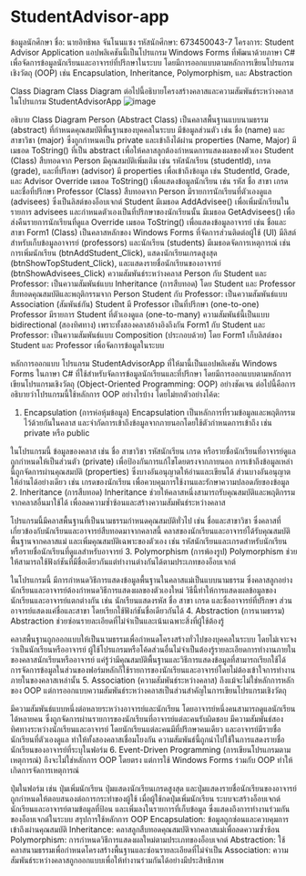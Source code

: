 # StudentAdvisor-app
ข้อมูลนักศึกษา
ชื่อ: นายอิทธิพล จันโนนแซง
รหัสนักศึกษา: 673450043-7
โครงการ: Student Advisor Application
แอปพลิเคชันนี้เป็นโปรแกรม Windows Forms ที่พัฒนาด้วยภาษา C# เพื่อจัดการข้อมูลนักเรียนและอาจารย์ที่ปรึกษาในระบบ โดยมีการออกแบบตามหลักการเขียนโปรแกรมเชิงวัตถุ (OOP) เช่น Encapsulation, Inheritance, Polymorphism, และ Abstraction

Class Diagram
Class Diagram ต่อไปนี้อธิบายโครงสร้างคลาสและความสัมพันธ์ระหว่างคลาสในโปรแกรม StudentAdvisorApp
![image](https://github.com/user-attachments/assets/691584c8-50e5-4635-867f-c2e6a6bfd43d)

อธิบาย Class Diagram
Person (Abstract Class)
เป็นคลาสพื้นฐานแบบนามธรรม (abstract) ที่กำหนดคุณสมบัติพื้นฐานของบุคคลในระบบ
มีข้อมูลส่วนตัว เช่น ชื่อ (name) และสาขาวิชา (major) ซึ่งถูกกำหนดเป็น private และเข้าถึงได้ผ่าน properties (Name, Major)
มีเมธอด ToString() ที่เป็น abstract เพื่อให้คลาสลูกต้องกำหนดการแสดงผลของตัวเอง
Student (Class)
สืบทอดจาก Person
มีคุณสมบัติเพิ่มเติม เช่น รหัสนักเรียน (studentId), เกรด (grade), และที่ปรึกษา (advisor)
มี properties เพื่อเข้าถึงข้อมูล เช่น StudentId, Grade, และ Advisor
Override เมธอด ToString() เพื่อแสดงข้อมูลนักเรียน เช่น รหัส ชื่อ สาขา เกรด และชื่อที่ปรึกษา
Professor (Class)
สืบทอดจาก Person
มีรายการนักเรียนที่ตัวเองดูแล (advisees) ซึ่งเป็นลิสต์ของอ็อบเจกต์ Student
มีเมธอด AddAdvisee() เพื่อเพิ่มนักเรียนในรายการ advisees และกำหนดตัวเองเป็นที่ปรึกษาของนักเรียนนั้น
มีเมธอด GetAdvisees() เพื่อส่งคืนรายการนักเรียนที่ดูแล
Override เมธอด ToString() เพื่อแสดงข้อมูลอาจารย์ เช่น ชื่อและสาขา
Form1 (Class)
เป็นคลาสหลักของ Windows Forms ที่จัดการส่วนติดต่อผู้ใช้ (UI)
มีลิสต์สำหรับเก็บข้อมูลอาจารย์ (professors) และนักเรียน (students)
มีเมธอดจัดการเหตุการณ์ เช่น การเพิ่มนักเรียน (btnAddStudent_Click), แสดงนักเรียนเกรดสูงสุด (btnShowTopStudent_Click), และแสดงรายชื่อนักเรียนของอาจารย์ (btnShowAdvisees_Click)
ความสัมพันธ์ระหว่างคลาส
Person กับ Student และ Professor:
เป็นความสัมพันธ์แบบ Inheritance (การสืบทอด) โดย Student และ Professor สืบทอดคุณสมบัติและพฤติกรรมจาก Person
Student กับ Professor:
เป็นความสัมพันธ์แบบ Association (สัมพันธ์กัน)
Student มี Professor เป็นที่ปรึกษา (one-to-one)
Professor มีรายการ Student ที่ตัวเองดูแล (one-to-many)
ความสัมพันธ์นี้เป็นแบบ bidirectional (สองทิศทาง) เพราะทั้งสองคลาสอ้างอิงถึงกัน
Form1 กับ Student และ Professor:
เป็นความสัมพันธ์แบบ Composition (ประกอบด้วย) โดย Form1 เก็บลิสต์ของ Student และ Professor เพื่อจัดการข้อมูลในระบบ

หลักการออกแบบ
โปรแกรม StudentAdvisorApp ที่ให้มานี้เป็นแอปพลิเคชัน Windows Forms ในภาษา C# ที่ใช้สำหรับจัดการข้อมูลนักเรียนและที่ปรึกษา โดยมีการออกแบบตามหลักการเขียนโปรแกรมเชิงวัตถุ (Object-Oriented Programming: OOP) อย่างชัดเจน ต่อไปนี้คือการอธิบายว่าโปรแกรมนี้ใช้หลักการ OOP อย่างไรบ้าง โดยไม่ยกตัวอย่างโค้ด:

1. Encapsulation (การห่อหุ้มข้อมูล)
Encapsulation เป็นหลักการที่รวมข้อมูลและพฤติกรรมไว้ด้วยกันในคลาส และจำกัดการเข้าถึงข้อมูลจากภายนอกโดยใช้ตัวกำหนดการเข้าถึง เช่น private หรือ public

ในโปรแกรมนี้ ข้อมูลของคลาส เช่น ชื่อ สาขาวิชา รหัสนักเรียน เกรด หรือรายชื่อนักเรียนที่อาจารย์ดูแล ถูกกำหนดให้เป็นส่วนตัว (private) เพื่อป้องกันการแก้ไขโดยตรงจากภายนอก
การเข้าถึงข้อมูลเหล่านี้ถูกจัดการผ่านคุณสมบัติ (properties) ซึ่งบางอันอนุญาตให้อ่านและเขียนได้ ส่วนบางอันอนุญาตให้อ่านได้อย่างเดียว เช่น เกรดของนักเรียน เพื่อควบคุมการใช้งานและรักษาความปลอดภัยของข้อมูล
2. Inheritance (การสืบทอด)
Inheritance ช่วยให้คลาสหนึ่งสามารถรับคุณสมบัติและพฤติกรรมจากคลาสอื่นมาใช้ได้ เพื่อลดความซ้ำซ้อนและสร้างความสัมพันธ์ระหว่างคลาส

โปรแกรมนี้มีคลาสพื้นฐานที่เป็นนามธรรมกำหนดคุณสมบัติทั่วไป เช่น ชื่อและสาขาวิชา ซึ่งคลาสที่เกี่ยวข้องกับนักเรียนและอาจารย์สืบทอดมาจากคลาสนี้
คลาสของนักเรียนและอาจารย์ได้รับคุณสมบัติพื้นฐานจากคลาสแม่ และเพิ่มคุณสมบัติเฉพาะของตัวเอง เช่น รหัสนักเรียนและเกรดสำหรับนักเรียน หรือรายชื่อนักเรียนที่ดูแลสำหรับอาจารย์
3. Polymorphism (การพ้องรูป)
Polymorphism ช่วยให้สามารถใช้ฟังก์ชันที่มีชื่อเดียวกันแต่ทำงานต่างกันได้ตามประเภทของอ็อบเจกต์

ในโปรแกรมนี้ มีการกำหนดวิธีการแสดงข้อมูลพื้นฐานในคลาสแม่เป็นแบบนามธรรม ซึ่งคลาสลูกอย่างนักเรียนและอาจารย์ต้องกำหนดวิธีการแสดงผลของตัวเองใหม่
วิธีนี้ทำให้การแสดงผลข้อมูลของนักเรียนและอาจารย์แตกต่างกัน เช่น นักเรียนแสดงรหัส ชื่อ สาขา เกรด และชื่ออาจารย์ที่ปรึกษา ส่วนอาจารย์แสดงแค่ชื่อและสาขา โดยเรียกใช้ฟังก์ชันชื่อเดียวกันได้
4. Abstraction (การนามธรรม)
Abstraction ช่วยซ่อนรายละเอียดที่ไม่จำเป็นและเน้นเฉพาะสิ่งที่ผู้ใช้ต้องรู้

คลาสพื้นฐานถูกออกแบบให้เป็นนามธรรมเพื่อกำหนดโครงสร้างทั่วไปของบุคคลในระบบ โดยไม่เจาะจงว่าเป็นนักเรียนหรืออาจารย์
ผู้ใช้โปรแกรมหรือโค้ดส่วนอื่นไม่จำเป็นต้องรู้รายละเอียดการทำงานภายในของคลาสนักเรียนหรืออาจารย์ แค่รู้ว่ามีคุณสมบัติพื้นฐานและวิธีการแสดงข้อมูลที่สามารถเรียกใช้ได้
การจัดการข้อมูลในส่วนของฟอร์มหลักก็ใช้รายการของนักเรียนและอาจารย์โดยไม่ต้องเข้าใจการทำงานภายในของคลาสเหล่านั้น
5. Association (ความสัมพันธ์ระหว่างคลาส)
ถึงแม้จะไม่ใช่หลักการหลักของ OOP แต่การออกแบบความสัมพันธ์ระหว่างคลาสเป็นส่วนสำคัญในการเขียนโปรแกรมเชิงวัตถุ

มีความสัมพันธ์แบบหนึ่งต่อหลายระหว่างอาจารย์และนักเรียน โดยอาจารย์หนึ่งคนสามารถดูแลนักเรียนได้หลายคน ซึ่งถูกจัดการผ่านรายการของนักเรียนที่อาจารย์แต่ละคนรับผิดชอบ
มีความสัมพันธ์สองทิศทางระหว่างนักเรียนและอาจารย์ โดยนักเรียนแต่ละคนมีที่ปรึกษาคนเดียว และอาจารย์มีรายชื่อนักเรียนที่ตัวเองดูแล ทำให้ทั้งสองคลาสเชื่อมโยงกัน
ความสัมพันธ์นี้ถูกนำไปใช้ในการแสดงรายชื่อนักเรียนของอาจารย์ที่ระบุในฟอร์ม
6. Event-Driven Programming (การเขียนโปรแกรมตามเหตุการณ์)
ถึงจะไม่ใช่หลักการ OOP โดยตรง แต่การใช้ Windows Forms ร่วมกับ OOP ทำให้เกิดการจัดการเหตุการณ์

ปุ่มในฟอร์ม เช่น ปุ่มเพิ่มนักเรียน ปุ่มแสดงนักเรียนเกรดสูงสุด และปุ่มแสดงรายชื่อนักเรียนของอาจารย์ ถูกกำหนดให้ตอบสนองต่อการกระทำของผู้ใช้
เมื่อผู้ใช้กดปุ่มเพิ่มนักเรียน ระบบจะสร้างอ็อบเจกต์นักเรียนและอาจารย์ตามข้อมูลที่ป้อน และเพิ่มลงในรายการที่เก็บข้อมูล ซึ่งแสดงถึงการทำงานร่วมกันของอ็อบเจกต์ในระบบ
สรุปการใช้หลักการ OOP
Encapsulation: ข้อมูลถูกซ่อนและควบคุมการเข้าถึงผ่านคุณสมบัติ
Inheritance: คลาสลูกสืบทอดคุณสมบัติจากคลาสแม่เพื่อลดความซ้ำซ้อน
Polymorphism: การกำหนดวิธีการแสดงผลใหม่ตามประเภทของอ็อบเจกต์
Abstraction: ใช้คลาสนามธรรมเพื่อกำหนดโครงสร้างพื้นฐานและซ่อนรายละเอียดที่ไม่จำเป็น
Association: ความสัมพันธ์ระหว่างคลาสถูกออกแบบเพื่อให้ทำงานร่วมกันได้อย่างมีประสิทธิภาพ

